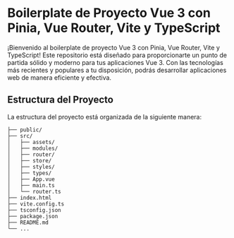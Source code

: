 # Boilerplate de Proyecto Vue 3 con Pinia, Vue Router, Vite y TypeScript

¡Bienvenido al boilerplate de proyecto Vue 3 con Pinia, Vue Router, Vite y TypeScript! 
Este repositorio está diseñado para proporcionarte un punto de partida sólido y moderno 
para tus aplicaciones Vue 3. Con las tecnologías más recientes y populares a tu disposición, 
podrás desarrollar aplicaciones web de manera eficiente y efectiva.

## Estructura del Proyecto

La estructura del proyecto está organizada de la siguiente manera:

```
├── public/
├── src/
│   ├── assets/
│   ├── modules/
│   ├── router/
│   ├── store/
│   ├── styles/
│   ├── types/
│   ├── App.vue
│   ├── main.ts
│   └── router.ts
├── index.html
├── vite.config.ts
├── tsconfig.json
├── package.json
├── README.md
└── ...
```
